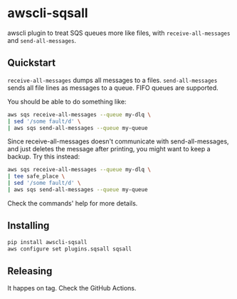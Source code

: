awscli-sqsall
=============

awscli plugin to treat SQS queues more like files, with `receive-all-messages` and
`send-all-messages`.

Quickstart
----------

`receive-all-messages` dumps all messages to a files. `send-all-messages` sends
all file lines as messages to a queue. FIFO queues are supported.

You should be able to do something like:

```bash
aws sqs receive-all-messages --queue my-dlq \
| sed '/some fault/d' \
| aws sqs send-all-messages --queue my-queue
```

Since receive-all-messages doesn't communicate with send-all-messages, and just
deletes the message after printing, you might want to keep a backup. Try this
instead:

```bash
aws sqs receive-all-messages --queue my-dlq \
| tee safe_place \
| sed '/some fault/d' \
| aws sqs send-all-messages --queue my-queue
```

Check the commands' help for more details.

Installing
----------

```bash
pip install awscli-sqsall
aws configure set plugins.sqsall sqsall
```

Releasing
---------

It happes on tag. Check the GitHub Actions.
